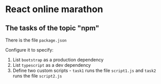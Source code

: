 # React online marathon

## The tasks of the topic "npm"

There is the file <code>package.json</code>

Configure it to specify:

1. List <code>bootstrap</code> as a production dependency
2. List <code>typescript</code> as a dev dependency
3. Define two custom scripts - <code>task1</code> runs the file <code>script1.js</code>
and <code>task2</code> runs the file <code>script2.js</code>
